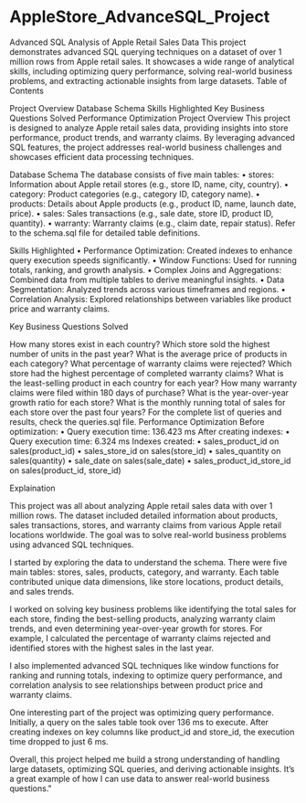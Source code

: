 # AppleStore_AdvanceSQL_Project


Advanced SQL Analysis of Apple Retail Sales Data This project demonstrates advanced SQL querying techniques on a dataset of over 1 million rows from Apple retail sales. It showcases a wide range of analytical skills, including optimizing query performance, solving real-world business problems, and extracting actionable insights from large datasets. Table of Contents

Project Overview
Database Schema
Skills Highlighted
Key Business Questions Solved
Performance Optimization
Project Overview This project is designed to analyze Apple retail sales data, providing insights into store performance, product trends, and warranty claims. By leveraging advanced SQL features, the project addresses real-world business challenges and showcases efficient data processing techniques.

Database Schema The database consists of five main tables: • stores: Information about Apple retail stores (e.g., store ID, name, city, country). • category: Product categories (e.g., category ID, category name). • products: Details about Apple products (e.g., product ID, name, launch date, price). • sales: Sales transactions (e.g., sale date, store ID, product ID, quantity). • warranty: Warranty claims (e.g., claim date, repair status). Refer to the schema.sql file for detailed table definitions.

Skills Highlighted • Performance Optimization: Created indexes to enhance query execution speeds significantly. • Window Functions: Used for running totals, ranking, and growth analysis. • Complex Joins and Aggregations: Combined data from multiple tables to derive meaningful insights. • Data Segmentation: Analyzed trends across various timeframes and regions. • Correlation Analysis: Explored relationships between variables like product price and warranty claims.

Key Business Questions Solved

How many stores exist in each country?
Which store sold the highest number of units in the past year?
What is the average price of products in each category?
What percentage of warranty claims were rejected?
Which store had the highest percentage of completed warranty claims?
What is the least-selling product in each country for each year?
How many warranty claims were filed within 180 days of purchase?
What is the year-over-year growth ratio for each store?
What is the monthly running total of sales for each store over the past four years? For the complete list of queries and results, check the queries.sql file.
Performance Optimization Before optimization: • Query execution time: 136.423 ms After creating indexes: • Query execution time: 6.324 ms Indexes created: • sales_product_id on sales(product_id) • sales_store_id on sales(store_id) • sales_quantity on sales(quantity) • sale_date on sales(sale_date) • sales_product_id_store_id on sales(product_id, store_id)

Explaination

This project was all about analyzing Apple retail sales data with over 1 million rows. The dataset included detailed information about products, sales transactions, stores, and warranty claims from various Apple retail locations worldwide. The goal was to solve real-world business problems using advanced SQL techniques.

I started by exploring the data to understand the schema. There were five main tables: stores, sales, products, category, and warranty. Each table contributed unique data dimensions, like store locations, product details, and sales trends.

I worked on solving key business problems like identifying the total sales for each store, finding the best-selling products, analyzing warranty claim trends, and even determining year-over-year growth for stores. For example, I calculated the percentage of warranty claims rejected and identified stores with the highest sales in the last year.

I also implemented advanced SQL techniques like window functions for ranking and running totals, indexing to optimize query performance, and correlation analysis to see relationships between product price and warranty claims.

One interesting part of the project was optimizing query performance. Initially, a query on the sales table took over 136 ms to execute. After creating indexes on key columns like product_id and store_id, the execution time dropped to just 6 ms.

Overall, this project helped me build a strong understanding of handling large datasets, optimizing SQL queries, and deriving actionable insights. It’s a great example of how I can use data to answer real-world business questions."
